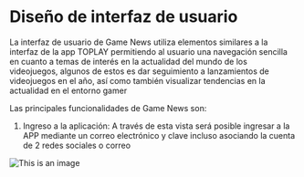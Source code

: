 #  Diseño de interfaz de usuario

La interfaz de usuario de Game News utiliza elementos similares a la interfaz de la app TOPLAY permitiendo al usuario una navegación sencilla en cuanto a temas de interés en la actualidad  del mundo de los videojuegos, algunos de estos es dar seguimiento a lanzamientos de videojuegos en el año, así como también visualizar tendencias en la actualidad en el entorno gamer

Las principales funcionalidades de Game News son:

1)	Ingreso a la aplicación: A través de esta vista será posible ingresar a la APP mediante un correo electrónico y clave incluso asociando la cuenta de 2 redes sociales o correo  

 ![This is an image]([https://ibb.co/tsKYzmv](https://github.com/ALEX1SH3/Proyecto-Android/blob/main/Lanzamientos%20app.png))

